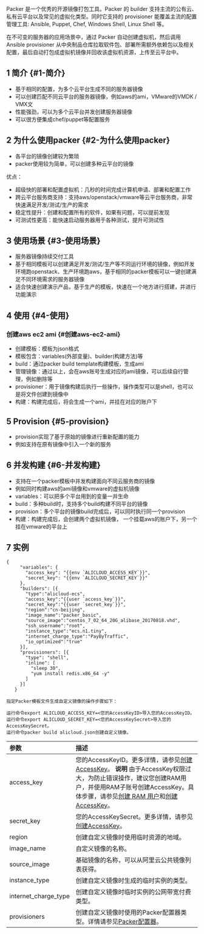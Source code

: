 Packer 是一个优秀的开源镜像打包工具。Packer 的 builder 支持主流的公有云、私有云平台以及常见的虚拟化类型。同时它支持的 provisioner 能覆盖主流的配置管理工具: Ansible, Puppet, Chef, Windows Shell, Linux Shell 等。

在不可变的服务器的应用场景中，通过 Packer 自动创建虚拟机，然后调用 Ansible provisioner 从中央制品仓库拉取软件包、部署所需额外依赖包以及相关配置，最后自动打包成虚拟机镜像并回收该虚拟机资源，上传至云平台中。

## 1 简介 {#1-简介}

* 基于相同的配置，为多个云平台生成不同的服务器镜像
* 可以创建匹配不同云平台的服务器镜像，例如aws的ami，VMware的VMDK / VMX文
* 性能强劲，可以为多个云平台并发创建服务器镜像
* 可以很方便集成chef/puppet等配置服务

## 2 为什么使用packer {#2-为什么使用packer}

* 各平台的镜像创建较为繁琐
* packer使用较为简单，可以创建多种云平台的镜像

优点：

* 超级快的部署和配置虚拟机：几秒的时间完成计算机申请、部署和配置工作
* 跨云平台服务商支持：支持aws/openstack/vmware等云平台服务商，非常快速满足开发/测试/生产的需求
* 稳定性提升：创建和配置所有的软件，如果有问题，可以提前发现
* 可测试性更高：能快速启动服务器用于各种测试，提升可测试性

## 3 使用场景 {#3-使用场景}

* 服务器镜像持续交付工具
* 基于相同模板可以创建满足开发/测试/生产等不同运行环境的镜像，例如开发环境跑openstack、生产环境跑aws，基于相同的packer模板可以一键创建满足不同环境需求的服务器镜像
* 适合快速创建演示产品，基于生产的模板，快速在一个地方进行搭建，并进行功能演示

## 4 使用 {#4-使用}

### 创建aws ec2 ami {#创建aws-ec2-ami}

* 创建模板：模板为json格式
* 模板包含：variables\(外部变量\)、builder\(构建方法\)等
* build：通过packer build template构建模板，生成ami
* 管理镜像：通过以上，会在aws账号生成对应的ami镜像，可以后续自行管理，例如删除等
* provisioner：用于镜像构建后执行一些操作，操作类型可以是shell，也可以是将文件创建到镜像中
* 构建：构建完成后，将会生成一个ami，并挂在对应的账户下

## 5 Provision {#5-provision}

* provision实现了基于原始的镜像进行重新配置的能力
* 例如支持在原有镜像中引入一个新的服务

## 6 并发构建 {#6-并发构建}

* 支持在一个packer模板中并发构建面向不同云服务商的镜像
* 例如同时构建aws的ami镜像和vmware的虚拟机镜像
* variables：可以把多个平台用到的变量一并生命
* build：多种build时，支持多个build构建不同平台的镜像
* provision：多个平台的镜像build完成后，可以同时执行同一个provision
* 构建：构建完成后，会创建两个虚拟机镜像， 一个挂载aws的账户下，另一个挂在vmware的平台上

## 7 实例

    {
         "variables": {
           "access_key": "{{env `ALICLOUD_ACCESS_KEY`}}",
           "secret_key": "{{env `ALICLOUD_SECRET_KEY`}}"
         },
         "builders": [{
           "type":"alicloud-ecs",
           "access_key":"{{user `access_key`}}",
           "secret_key":"{{user `secret_key`}}",
           "region":"cn-beijing",
           "image_name":"packer_basic",
           "source_image":"centos_7_02_64_20G_alibase_20170818.vhd",
           "ssh_username":"root",
           "instance_type":"ecs.n1.tiny",
           "internet_charge_type":"PayByTraffic",
           "io_optimized":"true"
         }],
         "provisioners": [{
           "type": "shell",
           "inline": [
             "sleep 30",
             "yum install redis.x86_64 -y"
           ]
         }]
       }

```
指定Packer模板文件生成自定义镜像的操作步骤如下：

运行命令export ALICLOUD_ACCESS_KEY=<您的AccessKeyID>导入您的AccessKeyID。
运行命令export ALICLOUD_SECRET_KEY=<您的AccessKeySecret>导入您的AccessKeySecret。
运行命令packer build alicloud.json创建自定义镜像。
```

| 参数 | 描述 |
| :--- | :--- |
| access\_key | 您的AccessKeyID。更多详情，请参见[创建AccessKey](https://help.aliyun.com/document_detail/53045.html#concept-53045-zh)。 **说明** 由于AccessKey权限过大，为防止错误操作，建议您创建RAM用户，并使用RAM子账号创建AccessKey。具体步骤，请参见[创建 RAM 用户](https://help.aliyun.com/document_detail/28637.html#concept-gpm-ccf-xdb)和[创建AccessKey](https://help.aliyun.com/document_detail/53045.html#concept-53045-zh)。 |
| secret\_key | 您的AccessKeySecret。更多详情，请参见[创建AccessKey](https://help.aliyun.com/document_detail/53045.html#concept-53045-zh)。 |
| region | 创建自定义镜像时使用临时资源的地域。 |
| image\_name | 自定义镜像的名称。 |
| source\_image | 基础镜像的名称，可以从阿里云公共镜像列表获得。 |
| instance\_type | 创建自定义镜像时生成的临时实例的类型。 |
| internet\_charge\_type | 创建自定义镜像时临时实例的公网带宽付费类型。 |
| provisioners | 创建自定义镜像时使用的Packer配置器类型。详情请参见[Packer配置器](https://www.packer.io/docs/provisioners/index.html)。 |



